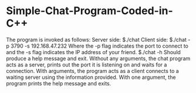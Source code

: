# Simple-Chat-Program-Coded-in-C++
The program is invoked as follows:
Server side:
$./chat
Client side:
$./chat -p 3790 -s 192.168.47.232
Where the -p flag indicates the port to connect to and the -s flag indicates the IP address of your friend.
$./chat -h
Should produce a help message and exit.
Without any arguments, the chat program acts as a server, prints out the port it is listening on and waits for
a connection.
With arguments, the program acts as a client connects to a waiting server using the information provided.
With one argument, the program prints the help message and exits.
